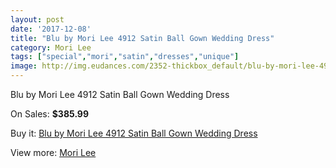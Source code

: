 ```yaml
---
layout: post
date: '2017-12-08'
title: "Blu by Mori Lee 4912 Satin Ball Gown Wedding Dress"
category: Mori Lee
tags: ["special","mori","satin","dresses","unique"]
image: http://img.eudances.com/2352-thickbox_default/blu-by-mori-lee-4912-satin-ball-gown-wedding-dress.jpg
---
```

Blu by Mori Lee 4912 Satin Ball Gown Wedding Dress

On Sales: **$385.99**
<a href="https://www.eudances.com/en/mori-lee/783-blu-by-mori-lee-4912-satin-ball-gown-wedding-dress.html"><amp-img layout="responsive" width="600" height="600" src="//img.eudances.com/2352-thickbox_default/blu-by-mori-lee-4912-satin-ball-gown-wedding-dress.jpg" alt="Blu by Mori Lee 4912 Satin Ball Gown Wedding Dress 0" /></a>
<a href="https://www.eudances.com/en/mori-lee/783-blu-by-mori-lee-4912-satin-ball-gown-wedding-dress.html"><amp-img layout="responsive" width="600" height="600" src="//img.eudances.com/2353-thickbox_default/blu-by-mori-lee-4912-satin-ball-gown-wedding-dress.jpg" alt="Blu by Mori Lee 4912 Satin Ball Gown Wedding Dress 1" /></a>

Buy it: [Blu by Mori Lee 4912 Satin Ball Gown Wedding Dress](https://www.eudances.com/en/mori-lee/783-blu-by-mori-lee-4912-satin-ball-gown-wedding-dress.html "Blu by Mori Lee 4912 Satin Ball Gown Wedding Dress")

View more: [Mori Lee](https://www.eudances.com/en/9-mori-lee "Mori Lee")